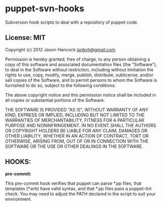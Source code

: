 puppet-svn-hooks
================

Subversion hook scripts to deal with a repository of puppet code.

License: MIT
------------
Copyright (c) 2012 Jason Hancock <jsnbyh@gmail.com>

Permission is hereby granted, free of charge, to any person obtaining a copy
of this software and associated documentation files (the "Software"), to deal
in the Software without restriction, including without limitation the rights
to use, copy, modify, merge, publish, distribute, sublicense, and/or sell
copies of the Software, and to permit persons to whom the Software is furnished
to do so, subject to the following conditions:

The above copyright notice and this permission notice shall be included in all
copies or substantial portions of the Software.

THE SOFTWARE IS PROVIDED "AS IS", WITHOUT WARRANTY OF ANY KIND, EXPRESS OR
IMPLIED, INCLUDING BUT NOT LIMITED TO THE WARRANTIES OF MERCHANTABILITY,
FITNESS FOR A PARTICULAR PURPOSE AND NONINFRINGEMENT. IN NO EVENT SHALL THE
AUTHORS OR COPYRIGHT HOLDERS BE LIABLE FOR ANY CLAIM, DAMAGES OR OTHER
LIABILITY, WHETHER IN AN ACTION OF CONTRACT, TORT OR OTHERWISE, ARISING FROM,
OUT OF OR IN CONNECTION WITH THE SOFTWARE OR THE USE OR OTHER DEALINGS IN
THE SOFTWARE.

HOOKS:
-------
**pre-commit:**

This pre-commit hook verifies that puppet can parse \*.pp files, that templates
(\*.erb) have valid syntax, and that \*.pp files pass a puppet-lint check. You may
need to adjust the PATH declared in the script to suit your environment.
